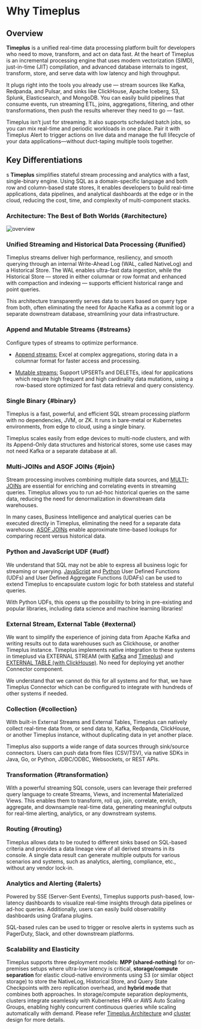 # Why Timeplus

## Overview

**Timeplus** is a unified real-time data processing platform built for developers who need to move, transform, and act on data fast. At the heart of Timeplus is an incremental processing engine that uses modern vectorization (SIMD), just-in-time (JIT) compilation, and advanced database internals to ingest, transform, store, and serve data with low latency and high throughput.

It plugs right into the tools you already use — stream sources like Kafka, Redpanda, and Pulsar, and sinks like ClickHouse, Apache Iceberg, S3, Splunk, Elasticsearch, and MongoDB. You can easily build pipelines that consume events, run streaming ETL, joins, aggregations, filtering, and other transformations, then push the results wherever they need to go — fast.

Timeplus isn’t just for streaming. It also supports scheduled batch jobs, so you can mix real-time and periodic workloads in one place. Pair it with Timeplus Alert to trigger actions on live data and manage the full lifecycle of your data applications—without duct-taping multiple tools together.

## Key Differentiations
s
**Timeplus** simplifies stateful stream processing and analytics with a fast, single-binary engine. Using SQL as a domain-specific language and both row and column-based state stores, it enables developers to build real-time applications, data pipelines, and analytical dashboards at the edge or in the cloud, reducing the cost, time, and complexity of multi-component stacks.

### Architecture: The Best of Both Worlds {#architecture}

![overview](/img/product_diagram_web.png)

### Unified Streaming and Historical Data Processing {#unified}

Timeplus streams deliver high performance, resiliency, and smooth querying through an internal Write-Ahead Log (WAL, called NativeLog) and a Historical Store. The WAL enables ultra-fast data ingestion, while the Historical Store — stored in either columnar or row format and enhanced with compaction and indexing — supports efficient historical range and point queries.

This architecture transparently serves data to users based on query type from both, often eliminating the need for Apache Kafka as a commit log or a separate downstream database, streamlining your data infrastructure.

### Append and Mutable Streams {#streams}

Configure types of streams to optimize performance.

* [Append streams:](/append-stream)
Excel at complex aggregations, storing data in a columnar format for faster access and processing.

* [Mutable streams:](/mutable-stream) Support UPSERTs and DELETEs, ideal for applications which require high frequent and high cardinality data mutations, using a row-based store optimized for fast data retrieval and query consistency.

### Single Binary {#binary}

Timeplus is a fast, powerful, and efficient SQL stream processing platform with no dependencies, JVM, or ZK. It runs in bare-metal or Kubernetes environments, from edge to cloud, using a single binary.

Timeplus scales easily from edge devices to multi-node clusters, and with its Append-Only data structures and historical stores, some use cases may not need Kafka or a separate database at all.

### Multi-JOINs and ASOF JOINs {#join}

Stream processing involves combining multiple data sources, and [MULTI-JOINs](/joins) are essential for enriching and correlating events in streaming queries. Timeplus allows you to run ad-hoc historical queries on the same data, reducing the need for denormalization in downstream data warehouses.

In many cases, Business Intelligence and analytical queries can be executed directly in Timeplus, eliminating the need for a separate data warehouse. [ASOF JOINs](/joins) enable approximate time-based lookups for comparing recent versus historical data.

### Python and JavaScript UDF {#udf}

We understand that SQL may not be able to express all business logic for streaming or querying. [JavaScript](/js-udf) and [Python](/py-udf) User Defined Functions (UDFs) and User Defined Aggregate Functions (UDAFs) can be used to extend Timeplus to encapsulate custom logic for both stateless and stateful queries.

With Python UDFs, this opens up the possibility to bring in pre-existing and popular libraries, including data science and machine learning libraries!

### External Stream, External Table {#external}

We want to simplify the experience of joining data from Apache Kafka and writing results out to data warehouses such as Clickhouse, or another Timeplus instance. Timeplus implements native integration to these systems in timeplusd via EXTERNAL STREAM (with [Kafka](/proton-kafka) and [Timeplus](/timeplus-external-stream)) and [EXTERNAL TABLE (with ClickHouse)](/proton-clickhouse-external-table). No need for deploying yet another Connector component.

We understand that we cannot do this for all systems and for that, we have Timeplus Connector which can be configured to integrate with hundreds of other systems if needed.

### Collection {#collection}

With built-in External Streams and External Tables, Timeplus can natively collect real-time data from, or send data to, Kafka, Redpanda, ClickHouse, or another Timeplus instance, without duplicating data in yet another place.

Timeplus also supports a wide range of data sources through sink/source connectors. Users can push data from files (CSV/TSV), via native SDKs in Java, Go, or Python, JDBC/ODBC, Websockets, or REST APIs.

### Transformation {#transformation}

With a powerful streaming SQL console, users can leverage their preferred query language to create Streams, Views, and incremental Materialized Views. This enables them to transform, roll up, join, correlate, enrich, aggregate, and downsample real-time data, generating meaningful outputs for real-time alerting, analytics, or any downstream systems.

### Routing {#routing}

Timeplus allows data to be routed to different sinks based on SQL-based criteria and provides a data lineage view of all derived streams in its console. A single data result can generate multiple outputs for various scenarios and systems, such as analytics, alerting, compliance, etc., without any vendor lock-in.

### Analytics and Alerting  {#alerts}

Powered by SSE (Server-Sent Events), Timeplus supports push-based, low-latency dashboards to visualize real-time insights through data pipelines or ad-hoc queries. Additionally, users can easily build observability dashboards using Grafana plugins.

SQL-based rules can be used to trigger or resolve alerts in systems such as PagerDuty, Slack, and other downstream platforms.

### Scalability and Elasticity 

Timeplus supports three deployment models: **MPP (shared-nothing)** for on-premises setups where ultra-low latency is critical, **storage/compute separation** for elastic cloud-native environments using S3 (or similar object storage) to store the NativeLog, Historical Store, and Query State Checkpoints with zero replication overhead, and **hybrid mode** that combines both approaches. In storage/compute separation deployments, clusters integrate seamlessly with Kubernetes HPA or AWS Auto Scaling Groups, enabling highly concurrent continuous queries while scaling automatically with demand. Please refer [Timeplus Architecture](/architecture) and [cluster](/cluster) design for more details. 
